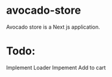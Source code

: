 # avocado-store

Avocado store is a Next js application.

# Todo:
 Implement Loader
 Impement Add to cart

